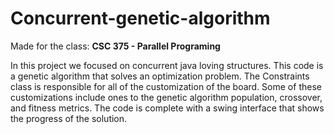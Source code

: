 # Concurrent-genetic-algorithm

Made for the class: **CSC 375 - Parallel Programing**


In this project we focused on concurrent java loving structures. This code is a genetic algorithm that solves an optimization problem. The Constraints class is responsible for all of the customization of the board. Some of these customizations include ones to the genetic algorithm population, crossover, and fitness metrics. The code is complete with a swing interface that shows the progress of the solution.
